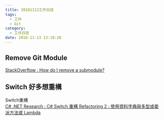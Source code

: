 ```yaml
---
title: 20181113工作日誌
tags:
  - 工作
  - Git
category:
  - 工作日誌
date: 2018-11-13 13:10:28
---
```

## Remove Git Module ##

[StackOverflow : How do I remove a submodule?](https://stackoverflow.com/questions/1260748/how-do-i-remove-a-submodule)

## Switch 好多想重構 ##

Switch重構  
[C# .NET Research : C# Switch 重構 Refactoring 2 : 使用資料字典與多型或委派方法或 Lambda](https://csharpkh.blogspot.com/2018/07/CSharp-Switch-Refactoring-Strategy-Polymorphism.html)